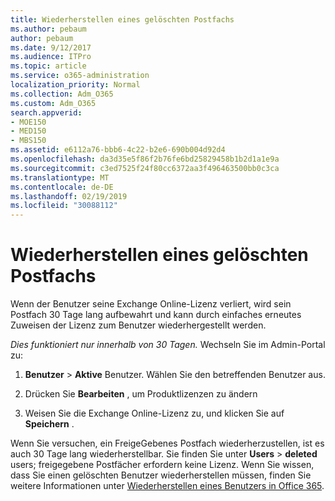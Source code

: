 ```yaml
---
title: Wiederherstellen eines gelöschten Postfachs
ms.author: pebaum
author: pebaum
ms.date: 9/12/2017
ms.audience: ITPro
ms.topic: article
ms.service: o365-administration
localization_priority: Normal
ms.collection: Adm_O365
ms.custom: Adm_O365
search.appverid:
- MOE150
- MED150
- MBS150
ms.assetid: e6112a76-bbb6-4c22-b2e6-690b004d92d4
ms.openlocfilehash: da3d35e5f86f2b76fe6bd25829458b1b2d1a1e9a
ms.sourcegitcommit: c3ed7525f24f80cc6372aa3f496463500bb0c3ca
ms.translationtype: MT
ms.contentlocale: de-DE
ms.lasthandoff: 02/19/2019
ms.locfileid: "30088112"
---
```

# <a name="restore-a-deleted-mailbox"></a>Wiederherstellen eines gelöschten Postfachs

Wenn der Benutzer seine Exchange Online-Lizenz verliert, wird sein Postfach 30 Tage lang aufbewahrt und kann durch einfaches erneutes Zuweisen der Lizenz zum Benutzer wiederhergestellt werden.
  
 *Dies funktioniert nur innerhalb von 30 Tagen.*  Wechseln Sie im Admin-Portal zu: 
  
1. **Benutzer** \> **Aktive** Benutzer. Wählen Sie den betreffenden Benutzer aus. 
    
2. Drücken Sie **Bearbeiten** , um Produktlizenzen zu ändern 
    
3. Weisen Sie die Exchange Online-Lizenz zu, und klicken Sie auf **Speichern** .
    
Wenn Sie versuchen, ein FreigeGebenes Postfach wiederherzustellen, ist es auch 30 Tage lang wiederherstellbar. Sie finden Sie unter **Users** \> **deleted** users; freigegebene Postfächer erfordern keine Lizenz. Wenn Sie wissen, dass Sie einen gelöschten Benutzer wiederherstellen müssen, finden Sie weitere Informationen unter [Wiederherstellen eines Benutzers in Office 365](https://docs.microsoft.com/en-us/office365/admin/add-users/restore-user).
  

